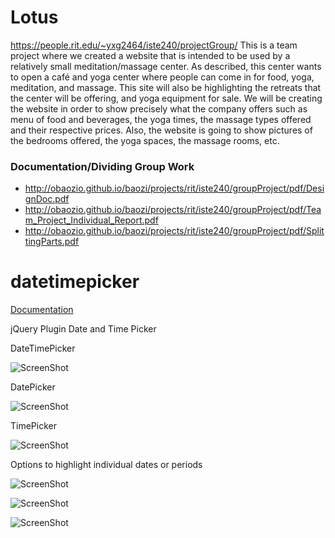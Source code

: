 # Lotus
<!-- http://obaozio.github.io/baozi/projects/rit/iste240/groupProject/index.php GitHub Pages do NOT support php pages -->
https://people.rit.edu/~yxg2464/iste240/projectGroup/
This is a team project where we created a website that is intended to be used by a relatively small meditation/massage center. As described, this center wants to open a café and yoga center where people can come in for food, yoga, meditation, and massage. This site will also be highlighting the retreats that the center will be offering, and yoga equipment for sale. We will be creating the website in order to show precisely what the company offers such as menu of food and beverages, the yoga times, the massage types offered and their respective prices. Also, the website is going to show pictures of the bedrooms offered, the yoga spaces, the massage rooms, etc.


### Documentation/Dividing Group Work
- http://obaozio.github.io/baozi/projects/rit/iste240/groupProject/pdf/DesignDoc.pdf
- http://obaozio.github.io/baozi/projects/rit/iste240/groupProject/pdf/Team_Project_Individual_Report.pdf
- http://obaozio.github.io/baozi/projects/rit/iste240/groupProject/pdf/SplittingParts.pdf



# datetimepicker
[Documentation][doc]


jQuery Plugin Date and Time Picker

DateTimePicker

![ScreenShot](https://raw.github.com/xdan/datetimepicker/master/screen/1.png)

DatePicker

![ScreenShot](https://raw.github.com/xdan/datetimepicker/master/screen/2.png)

TimePicker

![ScreenShot](https://raw.github.com/xdan/datetimepicker/master/screen/3.png)

Options to highlight individual dates or periods

![ScreenShot](https://raw.github.com/Mingpao/datetimepicker/master/screen/4.png)

![ScreenShot](https://raw.github.com/Mingpao/datetimepicker/master/screen/5.png)

![ScreenShot](https://raw.github.com/Mingpao/datetimepicker/master/screen/6.png)

[doc]: http://xdsoft.net/jqplugins/datetimepicker/
